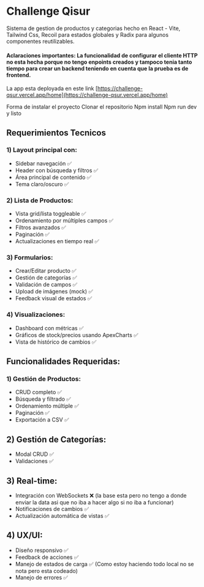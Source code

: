 
# Challenge Qisur

Sistema de gestion de productos y categorias hecho en React - Vite, Tailwind Css, Recoil para estados globales y Radix para algunos componentes reutilizables.

#### Aclaraciones importantes: La funcionalidad de configurar el cliente HTTP no esta hecha porque no tengo enpoints creados y tampoco tenia tanto tiempo para crear un backend teniendo en cuenta que la prueba es de frontend.
La app esta deployada en este link [https://challenge-qsur.vercel.app/home](https://challenge-qsur.vercel.app/home)

Forma de instalar el proyecto
Clonar el repositorio
Npm install
Npm run dev y listo

## Requerimientos Tecnicos
###  1) Layout principal con:
- Sidebar navegación ✅
- Header con búsqueda y filtros ✅
- Área principal de contenido ✅
- Tema claro/oscuro ✅
### 2) Lista de Productos:
- Vista grid/lista toggleable ✅
-  Ordenamiento por múltiples campos ✅
- Filtros avanzados ✅
- Paginación ✅
- Actualizaciones en tiempo real ✅
### 3) Formularios:
- Crear/Editar producto ✅
- Gestión de categorías ✅
- Validación de campos ✅
- Upload de imágenes (mock) ✅
- Feedback visual de estados ✅
### 4) Visualizaciones:
- Dashboard con métricas ✅
- Gráficos de stock/precios usando ApexCharts ✅
- Vista de histórico de cambios ✅

## Funcionalidades Requeridas:

### 1) Gestión de Productos:
- CRUD completo ✅
- Búsqueda y filtrado ✅
- Ordenamiento múltiple ✅
- Paginación ✅
- Exportación a CSV ✅

## 2) Gestión de Categorías:
- Modal CRUD ✅
- Validaciones ✅
## 3) Real-time:
- Integración con WebSockets ❌ (la base esta pero no tengo a donde enviar la data asi que no iba a hacer algo si no iba a funcionar)
- Notificaciones de cambios ✅
- Actualización automática de vistas ✅
## 4) UX/UI:
- Diseño responsivo ✅
- Feedback de acciones ✅
- Manejo de estados de carga ✅ (Como estoy haciendo todo local no se nota pero esta codeado)
- Manejo de errores ✅